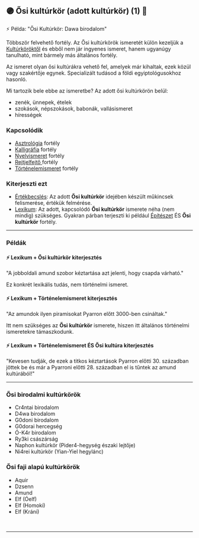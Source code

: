 ## 🟣 Ősi kultúrkör (adott kultúrkör) (1) 🔁

<!-- tag: md_fortely_multiple_osikulturkor -->

⚡ Példa: "Ősi Kultúrkör: Dawa birodalom"

Többször felvehető fortély. Az Ősi kultúrkörök ismeretét külön kezeljük a [Kultúrköröktől](../fortelyok.kiemelt/kulturkor.md) és ebből nem jár ingyenes ismeret, hanem ugyanúgy tanulható, mint bármely más általános fortély.

Az ismeret olyan ősi kultúrákra vehető fel, amelyek már kihaltak, ezek közül vagy szakértője egynek. Specializált tudásod a földi egyiptológusokhoz hasonló.

Mi tartozik bele ebbe az ismeretbe? Az adott ősi kultúrkörön belül:
- zenék, ünnepek, ételek
- szokások, népszokások, babonák, vallásismeret
- hírességek

### Kapcsolódik

- [Asztrológia](../fortelyok.szabad/asztrologia.md) fortély
- [Kalligráfia](../fortelyok.szabad/kalligrafia.md) fortély
- [Nyelvismeret](../fortelyok.kiemelt/nyelvismeret.md) fortély
- [Rejtjelfejtő ](../fortelyok.szabad/rejtjelfejto.md) fortély
- [Történelemismeret](tortenelemismeret.md) fortély

### Kiterjeszti ezt

- [Értékbecslés](../kepzettsegek.szekunder/ertekbecsles.md): Az adott **Ősi kultúrkör** idejében készült műkincsek felismerése, értékük felmérése.
- [Lexikum](../kepzettsegek.szekunder/lexikum.md): Az adott, kapcsolódó **Ősi kultúrkör** ismerete néha (nem mindig) szükséges.
  Gyakran párban terjeszti ki például [Építészet](epiteszet.md) ÉS **Ősi kultúrkör** fortély.

---
### Példák

#### ⚡ Lexikum + Ősi kultúrkör kiterjesztés

"A jobboldali amund szobor kéztartása azt jelenti, hogy csapda várható."

Ez konkrét lexikális tudás, nem történelmi ismeret.

#### ⚡ Lexikum + Történelemismeret kiterjesztés

"Az amundok ilyen piramisokat Pyarron előtt 3000-ben csináltak."

Itt nem szükséges az **Ősi kultúrkör** ismerete, hiszen itt általános történelmi ismeretekre támaszkodunk.

#### ⚡ Lexikum + Történelemismeret ÉS Ősi kultúra kiterjesztés

"Kevesen tudják, de ezek a titkos kéztartások Pyarron előtti 30. században jöttek be és már a Pyarroni előtti 28. században el is tűntek az amund kultúrából!"

---
### Ősi birodalmi kultúrkörök

- Cr4ntai birodalom
- D4wa birodalom
- G0doni birodalom
- G0dorai hercegség
- Ó-K4r birodalom
- Ry3ki császárság
- Naphon kultúrkör (Pider4-hegység északi lejtője)
- Ni4rei kultúrkör (Yian-Yiel hegylánc)

### Ősi faji alapú kultúrkörök

- Aquir
- Dzsenn
- Amund
- Elf (Óelf)
- Elf (Homoki)
- Elf (Kráni)

<br />

---
